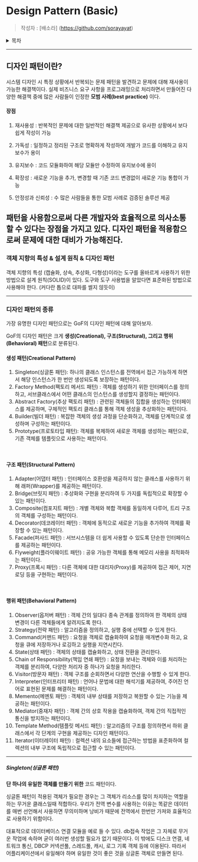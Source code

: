 # Design Pattern (Basic)

> 작성자 : [배소라] (https://github.com/sorayayat)

<details>
<summary>목차</summary>

- [디자인 패턴란(Design Pattern)](#디자인-패턴이란)
- [1. 객체 지향의 특성 & 설계 원칙 & 디자인 패턴](#객체-지향의-특성--설계-원칙--디자인-패턴)
- [2. 디자인 패턴 종류](#디자인-패턴의-종류)



</details>

---

## 디자인 패턴이란?

시스템 디자인 시 특정 상황에서 반복되는 문제 패턴을 발견하고 문제에 대해 재사용이 가능한 해결책이다.
실제 비즈니스 요구 사항을 프로그래밍으로 처리하면서 만들어진 다양한 해결책 중에 많은 사람들이 인정한 **모범 사례(best practice)** 이다.


#### 장점

1. 재사용성 : 반복적인 문제에 대한 일반적인 해결책 제공으로 유사한 상황에서 보다 쉽게 작성이 가능

2. 가독성 : 일정하고 정리된 구조로 명확하게 작성하여 개발가 코드를 이해하고 유지보수가 용이

3. 유지보수 : 코드 모듈화하여 해당 모듈만 수정하여 유지보수에 용이

4. 확장성 : 새로운 기능을 추가, 변경할 때 기존 코드 변경없이 새로운 기능 통합이 가능

5. 안정성과 신뢰성 : 수 많은 사람들을 통한 모범 사례로 검증된 솔루션 제공

패턴을 사용함으로써 다른 개발자와 효율적으로 의사소통 할 수 있다는 장점을 가지고 있다.
디자인 패턴을 적용함으로써 문제에 대한 대비가 가능해진다.
---
### 객체 지향의 특성 & 설계 원칙 & 디자인 패턴

객체 지향의 특성 (캡슐화, 상속, 추상화, 다형성)이라는 도구를 올바르게 사용하기 위한 방법으로 설계 원칙(SOLID)이 있다.
도구와 도구 사용법을 알았다면 표준화된 방법으로 사용해야 한다.
(커다란 톱으로 대파를 썰지 않듯이)

---
### 디자인 패턴의 종류

가장 유명한 디자인 패턴으로는 GoF의 디자인 패턴에 대해 알아보자.

GoF의 디자인 패턴은 크게 **생성(Creational), 구조(Structural), 그리고 행위(Behavioral) 패턴**으로 분류된다.

#### 생성 패턴(Creational Pattern)

1. Singleton(싱글톤 패턴): 하나의 클래스 인스턴스를 전역에서 접근 가능하게 하면서 해당 인스턴스가 한 번만 생성되도록 보장하는 패턴이다.
2. Factory Method(팩토리 메서드 패턴) : 객체를 생성하기 위한 인터페이스를 정의하고, 서브클래스에서 어떤 클래스의 인스턴스를 생성할지 결정하는 패턴이다.
3. Abstract Factory(추상 팩토리 패턴) : 관련된 객체들의 집합을 생성하는 인터페이스를 제공하며, 구체적인 팩토리 클래스를 통해 객체 생성을 추상화하는 패턴이다.
4. Builder(빌더 패턴) : 복잡한 객체의 생성 과정을 단순화하고, 객체를 단계적으로 생성하며 구성하는 패턴이다.
5. Prototype(프로토타입 패턴): 객체를 복제하여 새로운 객체를 생성하는 패턴으로, 기존 객체를 템플릿으로 사용하는 패턴이다.

 
#### 구조 패턴(Structural Pattern)

1. Adapter(어댑터 패턴) : 인터페이스 호환성을 제공하지 않는 클래스를 사용하기 위해 래퍼(Wrapper)를 제공하는 패턴이다.
2. Bridge(브릿지 패턴) : 추상화와 구현을 분리하여 두 가지를 독립적으로 확장할 수 있는 패턴이다.
3. Composite(컴포지트 패턴) : 개별 객체와 복합 객체를 동일하게 다루어, 트리 구조의 객체를 구성하는 패턴이다.
4. Decorator(데코레이터 패턴) : 객체에 동적으로 새로운 기능을 추가하여 객체를 확장할 수 있는 패턴이다.
5. Facade(퍼사드 패턴) : 서브시스템을 더 쉽게 사용할 수 있도록 단순한 인터페이스를 제공하는 패턴이다.
6. Flyweight(플라이웨이트 패턴) : 공유 가능한 객체를 통해 메모리 사용을 최적화하는 패턴이다.
7. Proxy(프록시 패턴) : 다른 객체에 대한 대리자(Proxy)를 제공하여 접근 제어, 지연 로딩 등을 구현하는 패턴이다.

 
#### 행위 패턴(Behavioral Pattern)

1. Observer(옵저버 패턴) : 객체 간의 일대다 종속 관계를 정의하여 한 객체의 상태 변경이 다른 객체들에게 알려지도록 한다.
2. Strategy(전략 패턴) : 알고리즘을 정의하고, 실행 중에 선택할 수 있게 한다.
3. Command(커맨드 패턴) : 요청을 객체로 캡슐화하여 요청을 매개변수화 하고, 요청을 큐에 저장하거나 로깅하고 실행을 지연시킨다.
4. State(상태 패턴) : 객체의 상태를 캡슐화하고, 상태 전환을 관리한다.
5. Chain of Responsibility(책임 연쇄 패턴) : 요청을 보내는 객체와 이를 처리하는 객체를 분리하여, 다양한 처리자 중 하나가 요청을 처리한다.
6. Visitor(방문자 패턴) : 객체 구조를 순회하면서 다양한 연산을 수행할 수 있게 한다.
7. Interpreter(인터프리터 패턴) : 언어나 문법에 대한 해석기를 제공하여, 주어진 언어로 표현된 문제를 해결하는 패턴이다.
8. Memento(메멘토 패턴) : 객체의 내부 상태를 저장하고 복원할 수 있는 기능을 제공하는 패턴이다.
9. Mediator(중재자 패턴) : 객체 간의 상호 작용을 캡슐화하여, 객체 간의 직접적인 통신을 방지하는 패턴이다.
10. Template Method(템플릿 메서드 패턴) : 알고리즘의 구조를 정의하면서 하위 클래스에서 각 단계의 구현을 제공하는 디자인 패턴이다.
11. Iterator(이터레이터 패턴) : 컬렉션 내의 요소들에 접근하는 방법을 표준화하여 컬렉션의 내부 구조에 독립적으로 접근할 수 있는 패턴이다.

---

##### Singleton(싱글톤 패턴)

**단 하나의 유일한 객체를 만들기 위한** 코드 패턴이다.

싱글톤 패턴이 적용된 객체가 필요한 경우는 그 객체가 리소스를 많이 차지하는 역할을 하는 무거운 클래스일때 적합하다.
우리가 전역 변수를 사용하는 이유는 똑같은 데이터를 매번 선언해서 사용하면 무의미하며 낭비가 때문에 전역에서 한번만 가져와 효율적으로 사용하기 위함이다.

대표적으로 데이터베이스 연결 모듈을 예로 들 수 있다. db접속 작업은 그 자체로 무거운 작업에 속하며 굳이 여러번 생성할 필요가 없기 때문이다.
이 밖에도 디스크 연결, 네트워크 통신, DBCP 커넥션풀, 스레드풀, 캐시, 로그 기록 객체 등에 이용된다.
따라서 어플리케이션에서 유일해야 하며 유일한 것이 좋은 것을 싱글톤 객체로 만들면 된다.

